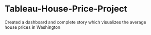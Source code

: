 # Tableau-House-Price-Project
Created a dashboard and complete story which visualizes the average house prices in Washington
